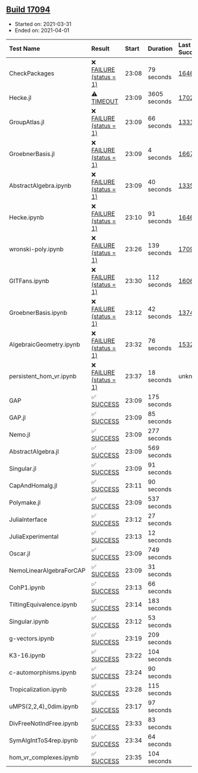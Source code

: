 ## [Build 17094](https://oscarci.mathematik.uni-kl.de/job/oscar/17094/)

* Started on: 2021-03-31
* Ended on: 2021-04-01

| Test Name    | Result | Start | Duration | Last Success | First Failure |
|:-------------|:-------|:------|:---------|:-------------|:--------------|
| CheckPackages | ❌ [FAILURE (status = 1)](https://oscarci.mathematik.uni-kl.de/job/oscar/17094/artifact/logs/build-17094/CheckPackages.log) | 23:08 | 79 seconds | [16463](https://oscarci.mathematik.uni-kl.de/job/oscar/16463/) | [16464](https://oscarci.mathematik.uni-kl.de/job/oscar/16464/) |
| Hecke.jl | ⚠ [TIMEOUT](https://oscarci.mathematik.uni-kl.de/job/oscar/17094/artifact/logs/build-17094/Hecke.jl.log) | 23:09 | 3605 seconds | [17022](https://oscarci.mathematik.uni-kl.de/job/oscar/17022/) | [17023](https://oscarci.mathematik.uni-kl.de/job/oscar/17023/) |
| GroupAtlas.jl | ❌ [FAILURE (status = 1)](https://oscarci.mathematik.uni-kl.de/job/oscar/17094/artifact/logs/build-17094/GroupAtlas.jl.log) | 23:09 | 66 seconds | [13311](https://oscarci.mathematik.uni-kl.de/job/oscar/13311/) | [13312](https://oscarci.mathematik.uni-kl.de/job/oscar/13312/) |
| GroebnerBasis.jl | ❌ [FAILURE (status = 1)](https://oscarci.mathematik.uni-kl.de/job/oscar/17094/artifact/logs/build-17094/GroebnerBasis.jl.log) | 23:09 | 4 seconds | [16676](https://oscarci.mathematik.uni-kl.de/job/oscar/16676/) | [16677](https://oscarci.mathematik.uni-kl.de/job/oscar/16677/) |
| AbstractAlgebra.ipynb | ❌ [FAILURE (status = 1)](https://oscarci.mathematik.uni-kl.de/job/oscar/17094/artifact/logs/build-17094/AbstractAlgebra.ipynb.log) | 23:09 | 40 seconds | [13355](https://oscarci.mathematik.uni-kl.de/job/oscar/13355/) | [13356](https://oscarci.mathematik.uni-kl.de/job/oscar/13356/) |
| Hecke.ipynb | ❌ [FAILURE (status = 1)](https://oscarci.mathematik.uni-kl.de/job/oscar/17094/artifact/logs/build-17094/Hecke.ipynb.log) | 23:10 | 91 seconds | [16463](https://oscarci.mathematik.uni-kl.de/job/oscar/16463/) | [16464](https://oscarci.mathematik.uni-kl.de/job/oscar/16464/) |
| wronski-poly.ipynb | ❌ [FAILURE (status = 1)](https://oscarci.mathematik.uni-kl.de/job/oscar/17094/artifact/logs/build-17094/wronski-poly.ipynb.log) | 23:26 | 139 seconds | [17093](https://oscarci.mathematik.uni-kl.de/job/oscar/17093/) | [17094](https://oscarci.mathematik.uni-kl.de/job/oscar/17094/) |
| GITFans.ipynb | ❌ [FAILURE (status = 1)](https://oscarci.mathematik.uni-kl.de/job/oscar/17094/artifact/logs/build-17094/GITFans.ipynb.log) | 23:30 | 112 seconds | [16068](https://oscarci.mathematik.uni-kl.de/job/oscar/16068/) | [16069](https://oscarci.mathematik.uni-kl.de/job/oscar/16069/) |
| GroebnerBasis.ipynb | ❌ [FAILURE (status = 1)](https://oscarci.mathematik.uni-kl.de/job/oscar/17094/artifact/logs/build-17094/GroebnerBasis.ipynb.log) | 23:12 | 42 seconds | [13748](https://oscarci.mathematik.uni-kl.de/job/oscar/13748/) | [13749](https://oscarci.mathematik.uni-kl.de/job/oscar/13749/) |
| AlgebraicGeometry.ipynb | ❌ [FAILURE (status = 1)](https://oscarci.mathematik.uni-kl.de/job/oscar/17094/artifact/logs/build-17094/AlgebraicGeometry.ipynb.log) | 23:32 | 76 seconds | [15322](https://oscarci.mathematik.uni-kl.de/job/oscar/15322/) | [15323](https://oscarci.mathematik.uni-kl.de/job/oscar/15323/) |
| persistent_hom_vr.ipynb | ❌ [FAILURE (status = 1)](https://oscarci.mathematik.uni-kl.de/job/oscar/17094/artifact/logs/build-17094/persistent_hom_vr.ipynb.log) | 23:37 | 18 seconds | unknown | unknown |
| GAP | ✅ [SUCCESS](https://oscarci.mathematik.uni-kl.de/job/oscar/17094/artifact/logs/build-17094/GAP.log) | 23:09 | 175 seconds |  |  |
| GAP.jl | ✅ [SUCCESS](https://oscarci.mathematik.uni-kl.de/job/oscar/17094/artifact/logs/build-17094/GAP.jl.log) | 23:09 | 85 seconds |  |  |
| Nemo.jl | ✅ [SUCCESS](https://oscarci.mathematik.uni-kl.de/job/oscar/17094/artifact/logs/build-17094/Nemo.jl.log) | 23:09 | 277 seconds |  |  |
| AbstractAlgebra.jl | ✅ [SUCCESS](https://oscarci.mathematik.uni-kl.de/job/oscar/17094/artifact/logs/build-17094/AbstractAlgebra.jl.log) | 23:09 | 569 seconds |  |  |
| Singular.jl | ✅ [SUCCESS](https://oscarci.mathematik.uni-kl.de/job/oscar/17094/artifact/logs/build-17094/Singular.jl.log) | 23:09 | 91 seconds |  |  |
| CapAndHomalg.jl | ✅ [SUCCESS](https://oscarci.mathematik.uni-kl.de/job/oscar/17094/artifact/logs/build-17094/CapAndHomalg.jl.log) | 23:11 | 90 seconds |  |  |
| Polymake.jl | ✅ [SUCCESS](https://oscarci.mathematik.uni-kl.de/job/oscar/17094/artifact/logs/build-17094/Polymake.jl.log) | 23:09 | 537 seconds |  |  |
| JuliaInterface | ✅ [SUCCESS](https://oscarci.mathematik.uni-kl.de/job/oscar/17094/artifact/logs/build-17094/JuliaInterface.log) | 23:12 | 27 seconds |  |  |
| JuliaExperimental | ✅ [SUCCESS](https://oscarci.mathematik.uni-kl.de/job/oscar/17094/artifact/logs/build-17094/JuliaExperimental.log) | 23:13 | 12 seconds |  |  |
| Oscar.jl | ✅ [SUCCESS](https://oscarci.mathematik.uni-kl.de/job/oscar/17094/artifact/logs/build-17094/Oscar.jl.log) | 23:09 | 749 seconds |  |  |
| NemoLinearAlgebraForCAP | ✅ [SUCCESS](https://oscarci.mathematik.uni-kl.de/job/oscar/17094/artifact/logs/build-17094/NemoLinearAlgebraForCAP.log) | 23:09 | 31 seconds |  |  |
| CohP1.ipynb | ✅ [SUCCESS](https://oscarci.mathematik.uni-kl.de/job/oscar/17094/artifact/logs/build-17094/CohP1.ipynb.log) | 23:13 | 66 seconds |  |  |
| TiltingEquivalence.ipynb | ✅ [SUCCESS](https://oscarci.mathematik.uni-kl.de/job/oscar/17094/artifact/logs/build-17094/TiltingEquivalence.ipynb.log) | 23:14 | 183 seconds |  |  |
| Singular.ipynb | ✅ [SUCCESS](https://oscarci.mathematik.uni-kl.de/job/oscar/17094/artifact/logs/build-17094/Singular.ipynb.log) | 23:12 | 53 seconds |  |  |
| g-vectors.ipynb | ✅ [SUCCESS](https://oscarci.mathematik.uni-kl.de/job/oscar/17094/artifact/logs/build-17094/g-vectors.ipynb.log) | 23:19 | 209 seconds |  |  |
| K3-16.ipynb | ✅ [SUCCESS](https://oscarci.mathematik.uni-kl.de/job/oscar/17094/artifact/logs/build-17094/K3-16.ipynb.log) | 23:22 | 104 seconds |  |  |
| c-automorphisms.ipynb | ✅ [SUCCESS](https://oscarci.mathematik.uni-kl.de/job/oscar/17094/artifact/logs/build-17094/c-automorphisms.ipynb.log) | 23:24 | 90 seconds |  |  |
| Tropicalization.ipynb | ✅ [SUCCESS](https://oscarci.mathematik.uni-kl.de/job/oscar/17094/artifact/logs/build-17094/Tropicalization.ipynb.log) | 23:28 | 115 seconds |  |  |
| uMPS(2,2,4)_0dim.ipynb | ✅ [SUCCESS](https://oscarci.mathematik.uni-kl.de/job/oscar/17094/artifact/logs/build-17094/uMPS-2-2-4-_0dim.ipynb.log) | 23:17 | 97 seconds |  |  |
| DivFreeNotIndFree.ipynb | ✅ [SUCCESS](https://oscarci.mathematik.uni-kl.de/job/oscar/17094/artifact/logs/build-17094/DivFreeNotIndFree.ipynb.log) | 23:33 | 83 seconds |  |  |
| SymAlgIntToS4rep.ipynb | ✅ [SUCCESS](https://oscarci.mathematik.uni-kl.de/job/oscar/17094/artifact/logs/build-17094/SymAlgIntToS4rep.ipynb.log) | 23:34 | 64 seconds |  |  |
| hom_vr_complexes.ipynb | ✅ [SUCCESS](https://oscarci.mathematik.uni-kl.de/job/oscar/17094/artifact/logs/build-17094/hom_vr_complexes.ipynb.log) | 23:35 | 104 seconds |  |  |
